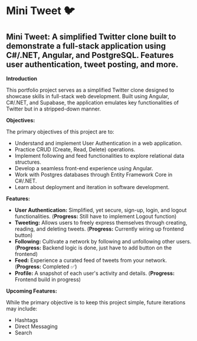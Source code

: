 # Mini Tweet 🐦
## Mini Tweet: A simplified Twitter clone built to demonstrate a full-stack application using C#/.NET, Angular, and PostgreSQL. Features user authentication, tweet posting, and more.

**Introduction**

This portfolio project serves as a simplified Twitter clone designed to showcase skills in full-stack web development. Built using Angular, C#/.NET, and Supabase, the application emulates key functionalities of Twitter but in a stripped-down manner.

**Objectives:**

The primary objectives of this project are to:

- Understand and implement User Authentication in a web application.
- Practice CRUD (Create, Read, Delete) operations.
- Implement following and feed functionalities to explore relational data structures.
- Develop a seamless front-end experience using Angular.
- Work with Postgres databases through Entity Framework Core in C#/.NET.
- Learn about deployment and iteration in software development.

**Features:**

- **User Authentication:** Simplified, yet secure, sign-up, login, and logout functionalities. (**Progress:** Still have to implement Logout function)
- **Tweeting:** Allows users to freely express themselves through creating, reading, and deleting tweets. (**Progress:** Currently wiring up frontend button)
- **Following:** Cultivate a network by following and unfollowing other users. (**Progress:** Backend logic is done, just have to add button on the frontend)
- **Feed:** Experience a curated feed of tweets from your network. (**Progress:** Completed ✅)
- **Profile:** A snapshot of each user's activity and details. (**Progress:** Frontend build in progress)

**Upcoming Features:**

While the primary objective is to keep this project simple, future iterations may include:

- Hashtags
- Direct Messaging
- Search
